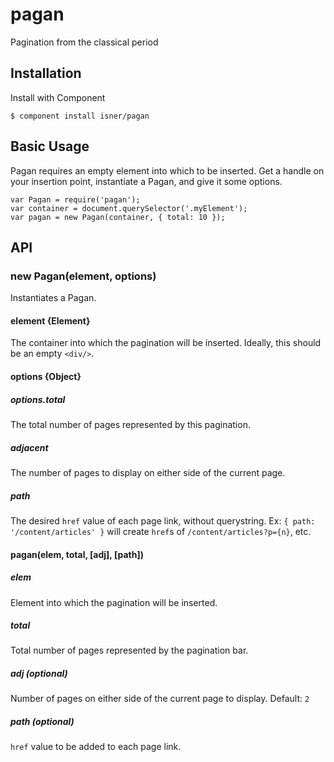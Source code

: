 # pagan
Pagination from the classical period

## Installation

Install with Component
```
$ component install isner/pagan
```

## Basic Usage

Pagan requires an empty element into which to be inserted.
Get a handle on your insertion point, instantiate a Pagan,
and give it some options.
```
var Pagan = require('pagan');
var container = document.querySelector('.myElement');
var pagan = new Pagan(container, { total: 10 });
```

## API

### new Pagan(element, options)

Instantiates a Pagan.

#### element {Element}

The container into which the pagination will be inserted.
Ideally, this should be an empty `<div/>`.

#### options {Object}

##### options.total
The total number of pages represented by this pagination.

##### adjacent
The number of pages to display on either side of the
current page.
##### path
The desired `href` value of each page link, without
querystring. Ex: `{ path: '/content/articles' }`
will create `href`s of  `/content/articles?p={n}`, etc.

#### pagan(elem, total, [adj], [path])

##### elem
Element into which the pagination will be inserted.

##### total
Total number of pages represented by the pagination bar.

##### adj (optional)
Number of pages on either side of the current page to display.
Default: `2`

##### path (optional)
`href` value to be added to each page link.
